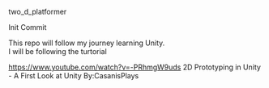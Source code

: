 two_d_platformer

Init Commit

This repo will follow my journey learning Unity.  
I will be following the turtorial 

https://www.youtube.com/watch?v=-PRhmgW9uds
2D Prototyping in Unity - A First Look at Unity 
By:CasanisPlays

